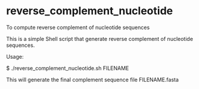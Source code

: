 # reverse_complement_nucleotide
To compute reverse complement of nucleotide sequences

This is a simple Shell script that generate reverse complement of nucleotide sequences.

Usage:

$ ./reverse_complement_nucleotide.sh FILENAME

This will generate the final complement sequence file FILENAME.fasta
